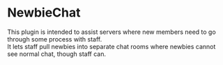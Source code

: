 NewbieChat
==========
This plugin is intended to assist servers where new members need to go through some process with staff.    
It lets staff pull newbies into separate chat rooms where newbies cannot see normal chat, though staff can.
